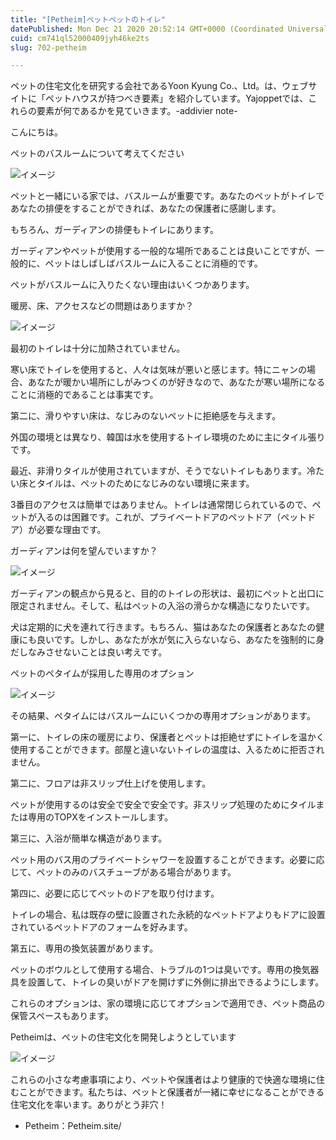 ```yaml
---
title: "[Petheim]ペットペットのトイレ"
datePublished: Mon Dec 21 2020 20:52:14 GMT+0000 (Coordinated Universal Time)
cuid: cm741ql52000409jyh46ke2ts
slug: 702-petheim

---
```



ペットの住宅文化を研究する会社であるYoon Kyung Co.、Ltd。は、ウェブサイトに「ペットハウスが持つべき要素」を紹介しています。Yajoppetでは、これらの要素が何であるかを見ていきます。-addivier note-

こんにちは。

ペットのバスルームについて考えてください

![イメージ](https://cdn.hashnode.com/res/hashnode/image/upload/v1739493861436/cc2e1ec2-e7c8-4e71-8bc8-582f65418db2.jpeg)

ペットと一緒にいる家では、バスルームが重要です。あなたのペットがトイレであなたの排便をすることができれば、あなたの保護者に感謝します。

もちろん、ガーディアンの排便もトイレにあります。

ガーディアンやペットが使用する一般的な場所であることは良いことですが、一般的に、ペットはしばしばバスルームに入ることに消極的です。

ペットがバスルームに入りたくない理由はいくつかあります。

暖房、床、アクセスなどの問題はありますか？

![イメージ](https://cdn.hashnode.com/res/hashnode/image/upload/v1739493862946/4ed1e06e-8ee5-4df4-87c8-32d8ace40e5e.jpeg)

最初のトイレは十分に加熱されていません。

寒い床でトイレを使用すると、人々は気味が悪いと感じます。特にニャンの場合、あなたが暖かい場所にしがみつくのが好きなので、あなたが寒い場所になることに消極的であることは事実です。

第二に、滑りやすい床は、なじみのないペットに拒絶感を与えます。

外国の環境とは異なり、韓国は水を使用するトイレ環境のために主にタイル張りです。

最近、非滑りタイルが使用されていますが、そうでないトイレもあります。冷たい床とタイルは、ペットのためになじみのない環境に来ます。

3番目のアクセスは簡単ではありません。トイレは通常閉じられているので、ペットが入るのは困難です。これが、プライベートドアのペットドア（ペットドア）が必要な理由です。

ガーディアンは何を望んでいますか？

![イメージ](https://cdn.hashnode.com/res/hashnode/image/upload/v1739493865073/59bf86d4-6207-4ac2-96b8-4c77907b679e.jpeg)

ガーディアンの観点から見ると、目的のトイレの形状は、最初にペットと出口に限定されません。そして、私はペットの入浴の滑らかな構造になりたいです。

犬は定期的に犬を連れて行きます。もちろん、猫はあなたの保護者とあなたの健康にも良いです。しかし、あなたが水が気に入らないなら、あなたを強制的に身だしなみさせないことは良い考えです。

ペットのペタイムが採用した専用のオプション

![イメージ](https://cdn.hashnode.com/res/hashnode/image/upload/v1739493867480/bc8472c6-ec83-43cb-90ca-8748da56b836.jpeg)

その結果、ペタイムにはバスルームにいくつかの専用オプションがあります。

第一に、トイレの床の暖房により、保護者とペットは拒絶せずにトイレを温かく使用することができます。部屋と違いないトイレの温度は、入るために拒否されません。

第二に、フロアは非スリップ仕上げを使用します。

ペットが使用するのは安全で安全で安全です。非スリップ処理のためにタイルまたは専用のTOPXをインストールします。

第三に、入浴が簡単な構造があります。

ペット用のバス用のプライベートシャワーを設置することができます。必要に応じて、ペットのみのバスチューブがある場合があります。

第四に、必要に応じてペットのドアを取り付けます。

トイレの場合、私は既存の壁に設置された永続的なペットドアよりもドアに設置されているペットドアのフォームを好みます。

第五に、専用の換気装置があります。

ペットのボウルとして使用する場合、トラブルの1つは臭いです。専用の換気器具を設置して、トイレの臭いがドアを開けずに外側に排出できるようにします。

これらのオプションは、家の環境に応じてオプションで適用でき、ペット商品の保管スペースもあります。

Petheimは、ペットの住宅文化を開発しようとしています

![イメージ](https://cdn.hashnode.com/res/hashnode/image/upload/v1739493869312/33195dd6-2c2d-4f00-9aaa-54d12be53d19.jpeg)

これらの小さな考慮事項により、ペットや保護者はより健康的で快適な環境に住むことができます。私たちは、ペットと保護者が一緒に幸せになることができる住宅文化を率います。ありがとう非穴！

- Petheim：Petheim.site/